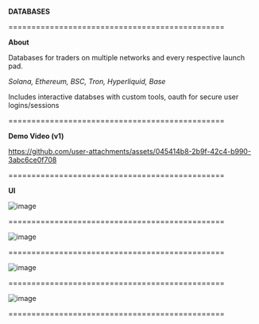 **DATABASES**

===============================================

**About**

Databases for traders on multiple networks and every respective launch pad.

*Solana, Ethereum, BSC, Tron, Hyperliquid, Base*

Includes interactive databses with custom tools, oauth for secure user logins/sessions

===============================================

**Demo Video (v1)**

https://github.com/user-attachments/assets/045414b8-2b9f-42c4-b990-3abc6ce0f708

===============================================

**UI**

![image](https://github.com/user-attachments/assets/6d2d65ed-4ab2-4e06-9d2c-3cced24a5d7c)

===============================================

![image](https://github.com/user-attachments/assets/0f245502-2493-4ec2-99fc-654e17233b99)

===============================================

![image](https://github.com/user-attachments/assets/bb6952f8-28c6-4947-88fa-9e4d361bc0cf)

===============================================

![image](https://github.com/user-attachments/assets/4d5217c5-0cfb-4f48-a59e-9dea386672fb)

===============================================
